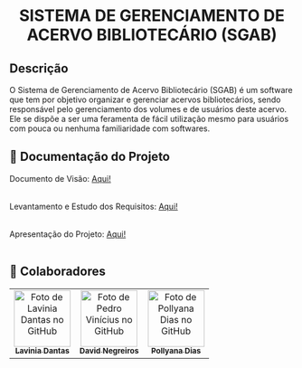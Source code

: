 <h1 align="center">SISTEMA DE GERENCIAMENTO DE ACERVO BIBLIOTECÁRIO (SGAB)</h1>


## **Descrição**
O Sistema de Gerenciamento de Acervo Bibliotecário (SGAB) é um software que tem por objetivo organizar e gerenciar acervos bibliotecários, sendo responsável pelo gerenciamento dos volumes e de usuários deste acervo. Ele se dispõe a ser uma feramenta de fácil utilização mesmo para usuários com pouca ou nenhuma familiaridade com softwares. 


## 📑 Documentação do Projeto
<table>
  Documento de Visão: 
  <a href= "https://docs.google.com/document/d/1bz-D6yB8bUrrWe2YJ9Hxxhb13Ap8tRNt/edit">
    Aqui!
  </a>
</table>
<table>
  Levantamento e Estudo dos Requisitos: 
  <a href="https://docs.google.com/document/d/1lGCh_iDFzf7r12JK3zvGvr3qyPhJSXVJ/edit">
    Aqui!
  </a>
</table>
<table>
  Apresentação do Projeto: 
  <a href="https://www.canva.com/design/DAGCaqQkhXA/z4aQV04WzUhxd9bxdjC6fA/edit?utm_content=DAGCaqQkhXA&utm_campaign=designshare&utm_medium=link2&utm_source=sharebutton">
    Aqui!
  </a>
</table>

## :handshake: Colaboradores
<table align="center">
  <tr>
    <td align="center">
      <a href="https://github.com/LilPuppet">
        <img src="https://avatars.githubusercontent.com/u/100712081?v=4" width="100px;" alt="Foto de Lavinia Dantas no GitHub"/><br>
        <sub>
          <b>Lavinia Dantas</b>
        </sub>
      </a>
    </td>
    <td align="center">
      <a href="https://github.com/CaraChaato">
        <img src="https://avatars.githubusercontent.com/u/100435970?v=4" width="100px;" alt="Foto de Pedro Vinícius no GitHub"/><br>
        <sub>
          <b>David Negreiros</b>
        </sub>
      </a>
    </td>
    <td align="center">
      <a href="https://github.com/Davidnegreiros">
        <img src="https://avatars.githubusercontent.com/u/110605099?v=4" width="100px;" alt="Foto de Pollyana Dias no GitHub"/><br>
        <sub>
          <b>Pollyana Dias</b>
        </sub>
      </a>
    </td>
  </tr>
</table> 
